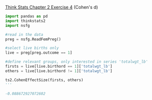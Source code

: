 [Think Stats Chapter 2 Exercise 4](http://greenteapress.com/thinkstats2/html/thinkstats2003.html#toc24) (Cohen's d)


```python
import pandas as pd
import thinkstats2
import nsfg

#read in the data
preg = nsfg.ReadFemPreg()

#select live births only
live = preg[preg.outcome == 1]

#define relevant groups, only interested in series 'totalwgt_lb'
firsts = live[live.birthord == 1]['totalwgt_lb'] 
others = live[live.birthord != 1]['totalwgt_lb'] 

ts2.CohenEffectSize(firsts, others)
'''

-0.088672927072602
